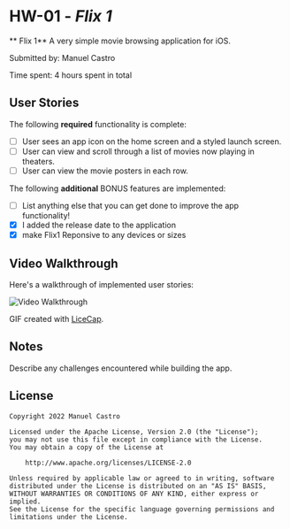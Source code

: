 # HW-01 - *Flix 1*

** Flix 1** A very simple movie browsing application for iOS.

Submitted by: Manuel Castro

Time spent: 4 hours spent in total

## User Stories

The following **required** functionality is complete:

* [ ] User sees an app icon on the home screen and a styled launch screen.
* [ ] User can view and scroll through a list of movies now playing in theaters.
* [ ] User can view the movie posters in each row.

The following **additional** BONUS features are implemented:

- [ ] List anything else that you can get done to improve the app functionality!
- [x] I added the release date to the application
- [x] make Flix1 Reponsive to any devices or sizes

## Video Walkthrough

Here's a walkthrough of implemented user stories:

<img src='https://i.imgur.com/JfUaG8t.gifv' title='Video Walkthrough' width='' alt='Video 
Walkthrough' />

GIF created with [LiceCap](http://www.cockos.com/licecap/).

## Notes

Describe any challenges encountered while building the app.

## License

    Copyright 2022 Manuel Castro

    Licensed under the Apache License, Version 2.0 (the "License");
    you may not use this file except in compliance with the License.
    You may obtain a copy of the License at

        http://www.apache.org/licenses/LICENSE-2.0

    Unless required by applicable law or agreed to in writing, software
    distributed under the License is distributed on an "AS IS" BASIS,
    WITHOUT WARRANTIES OR CONDITIONS OF ANY KIND, either express or implied.
    See the License for the specific language governing permissions and
    limitations under the License.

